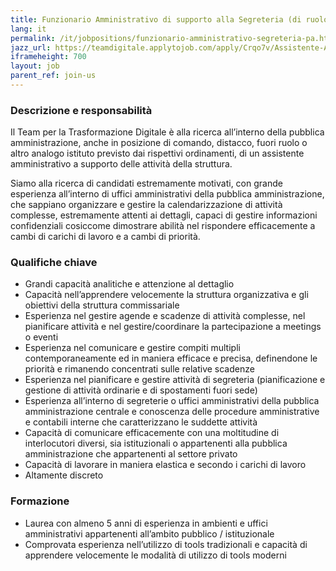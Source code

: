 ```yaml
---
title: Funzionario Amministrativo di supporto alla Segreteria (di ruolo nella pubblica amministrazione centrale o locale)
lang: it
permalink: /it/jobpositions/funzionario-amministrativo-segreteria-pa.htm
jazz_url: https://teamdigitale.applytojob.com/apply/Crqo7v/Assistente-Amministrativo-E-Di-Segreteria
iframeheight: 700
layout: job
parent_ref: join-us
---
```


### Descrizione e responsabilità
Il Team per la Trasformazione Digitale è alla ricerca all’interno della pubblica amministrazione, anche in posizione di comando, distacco, fuori ruolo o altro analogo istituto previsto dai rispettivi ordinamenti, di un assistente amministrativo a supporto delle attività della struttura.

Siamo alla ricerca di candidati estremamente motivati, con grande esperienza all’interno di uffici amministrativi della pubblica amministrazione, che sappiano organizzare e gestire la calendarizzazione di attività complesse, estremamente attenti ai dettagli, capaci di gestire informazioni confidenziali cosiccome dimostrare abilità nel rispondere efficacemente a cambi di carichi di lavoro e a cambi di priorità. 


### Qualifiche chiave
- Grandi capacità analitiche e attenzione al dettaglio
- Capacità nell’apprendere velocemente la struttura organizzativa e gli obiettivi della struttura commissariale
- Esperienza nel gestire agende e scadenze di attività complesse, nel pianificare attività e nel gestire/coordinare la partecipazione a meetings o eventi
- Esperienza nel comunicare e gestire compiti multipli contemporaneamente ed in maniera efficace e precisa, definendone le priorità e  rimanendo concentrati sulle relative scadenze 
- Esperienza nel pianificare e gestire attività di segreteria (pianificazione e gestione di attività ordinarie e di spostamenti fuori sede) 
- Esperienza all’interno di segreterie o uffici amministrativi della pubblica amministrazione centrale e conoscenza delle procedure amministrative e contabili interne che caratterizzano le suddette attività
- Capacità di comunicare efficacemente con una moltitudine di interlocutori diversi, sia istituzionali o appartenenti alla pubblica amministrazione che appartenenti al settore privato
- Capacità di lavorare in maniera elastica e secondo i carichi di lavoro
- Altamente discreto

### Formazione
- Laurea con almeno 5 anni di esperienza in ambienti e uffici amministrativi appartenenti all’ambito pubblico / istituzionale 
- Comprovata esperienza nell’utilizzo di tools tradizionali e capacità di apprendere velocemente le modalità di utilizzo di tools moderni
